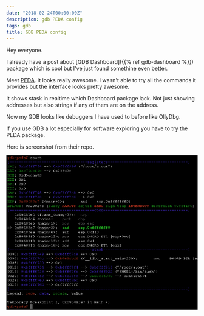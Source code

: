 ```yaml
---
date: "2018-02-24T00:00:00Z"
description: gdb PEDA config
tags: gdb
title: GDB PEDA config
---
```


Hey everyone.

I already have a post about [GDB Dashboard]({{% ref gdb-dashboard %}}) package which is cool but I've just found somethine even better.

Meet [PEDA](https://github.com/longld/peda). It looks really awesome. I wasn't able to try all the commands
it provides but the interface looks pretty awesome.

It shows stask in realtime which Dashboard package lack. Not just showing addresses but also strings
if any of them are on the address.

Now my GDB looks like debuggers I have used to before like OllyDbg.

If you use GDB a lot especially for software exploring you have to try the PEDA package.


Here is screenshot from their repo.

<a target="_blank" href="/assets/img/peda.png"><img width="600px" src="/assets/img/peda.png"/></a>
